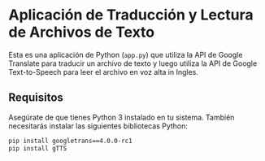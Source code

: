 # Aplicación de Traducción y Lectura de Archivos de Texto

Esta es una aplicación de Python (`app.py`) que utiliza la API de Google Translate para traducir un archivo de texto y luego utiliza la API de Google Text-to-Speech para leer el archivo en voz alta in Ingles.

## Requisitos

Asegúrate de que tienes Python 3 instalado en tu sistema. También necesitarás instalar las siguientes bibliotecas Python:

```bash
pip install googletrans==4.0.0-rc1
pip install gTTS
